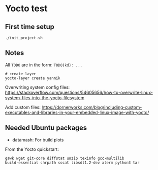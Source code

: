 # Yocto test

## First time setup

```shell
./init_project.sh
```

## Notes

All `TODO` are in the form: `TODO(kd): ...`

```shell
# create layer
yocto-layer create yannik
```

Overwriting system config files: https://stackoverflow.com/questions/54605656/how-to-overwrite-linux-system-files-into-the-yocto-filesystem

Add custom files: https://dornerworks.com/blog/including-custom-executables-and-libraries-in-your-embedded-linux-image-with-yocto/

## Needed Ubuntu packages

- datamash: For build plots

From the Yocto quickstart:

```
gawk wget git-core diffstat unzip texinfo gcc-multilib
build-essential chrpath socat libsdl1.2-dev xterm python3 tar
```